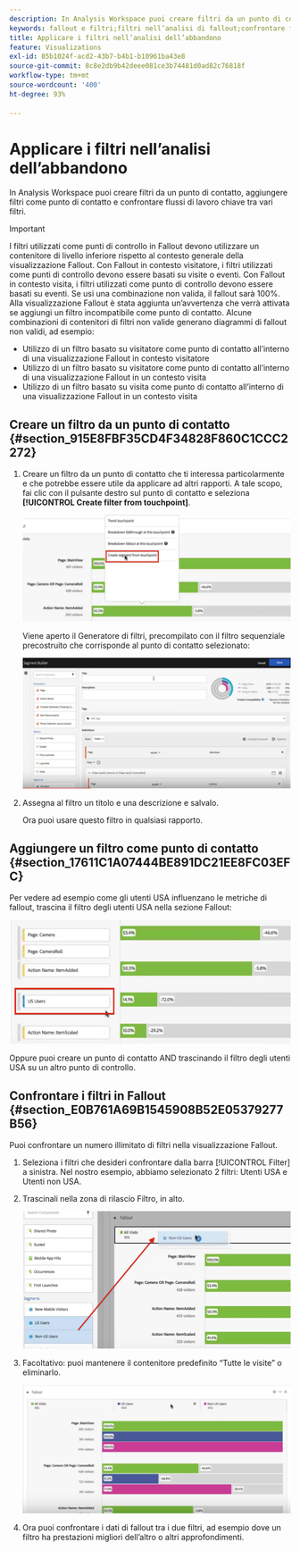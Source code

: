 ```yaml
---
description: In Analysis Workspace puoi creare filtri da un punto di contatto, aggiungere filtri come punto di contatto e confrontare flussi di lavoro chiave tra vari filtri.
keywords: fallout e filtri;filtri nell’analisi di fallout;confrontare filtri di fallout
title: Applicare i filtri nell’analisi dell’abbandono
feature: Visualizations
exl-id: 85b1024f-acd2-43b7-b4b1-b10961ba43e8
source-git-commit: 8c8e2db9b42deee081ce3b74481d0ad82c76818f
workflow-type: tm+mt
source-wordcount: '400'
ht-degree: 93%

---
```


# Applicare i filtri nell’analisi dell’abbandono

In Analysis Workspace puoi creare filtri da un punto di contatto, aggiungere filtri come punto di contatto e confrontare flussi di lavoro chiave tra vari filtri.

>[!IMPORTANT]
>
>I filtri utilizzati come punti di controllo in Fallout devono utilizzare un contenitore di livello inferiore rispetto al contesto generale della visualizzazione Fallout. Con Fallout in contesto visitatore, i filtri utilizzati come punti di controllo devono essere basati su visite o eventi. Con Fallout in contesto visita, i filtri utilizzati come punto di controllo devono essere basati su eventi. Se usi una combinazione non valida, il fallout sarà 100%. Alla visualizzazione Fallout è stata aggiunta un’avvertenza che verrà attivata se aggiungi un filtro incompatibile come punto di contatto. Alcune combinazioni di contenitori di filtri non valide generano diagrammi di fallout non validi, ad esempio:

* Utilizzo di un filtro basato su visitatore come punto di contatto all’interno di una visualizzazione Fallout in contesto visitatore
* Utilizzo di un filtro basato su visitatore come punto di contatto all’interno di una visualizzazione Fallout in un contesto visita
* Utilizzo di un filtro basato su visita come punto di contatto all’interno di una visualizzazione Fallout in un contesto visita

## Creare un filtro da un punto di contatto {#section_915E8FBF35CD4F34828F860C1CCC2272}

1. Creare un filtro da un punto di contatto che ti interessa particolarmente e che potrebbe essere utile da applicare ad altri rapporti. A tale scopo, fai clic con il pulsante destro sul punto di contatto e seleziona **[!UICONTROL Create filter from touchpoint]**.

   ![](assets/segment-from-touchpoint.png)

   Viene aperto il Generatore di filtri, precompilato con il filtro sequenziale precostruito che corrisponde al punto di contatto selezionato:

   ![](assets/segment-builder.png)

1. Assegna al filtro un titolo e una descrizione e salvalo.

   Ora puoi usare questo filtro in qualsiasi rapporto.

## Aggiungere un filtro come punto di contatto {#section_17611C1A07444BE891DC21EE8FC03EFC}

Per vedere ad esempio come gli utenti USA influenzano le metriche di fallout, trascina il filtro degli utenti USA nella sezione Fallout:

![](assets/segment-touchpoint.png)

Oppure puoi creare un punto di contatto AND trascinando il filtro degli utenti USA su un altro punto di controllo.

## Confrontare i filtri in Fallout {#section_E0B761A69B1545908B52E05379277B56}

Puoi confrontare un numero illimitato di filtri nella visualizzazione Fallout.

1. Seleziona i filtri che desideri confrontare dalla barra [!UICONTROL Filter] a sinistra. Nel nostro esempio, abbiamo selezionato 2 filtri: Utenti USA e Utenti non USA.
1. Trascinali nella zona di rilascio Filtro, in alto.

   ![](assets/segment-drop.png)

1. Facoltativo: puoi mantenere il contenitore predefinito “Tutte le visite” o eliminarlo.

   ![](assets/seg-compare.png)

1. Ora puoi confrontare i dati di fallout tra i due filtri, ad esempio dove un filtro ha prestazioni migliori dell’altro o altri approfondimenti.

